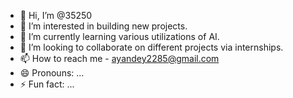 - 👋 Hi, I’m @35250
- 👀 I’m interested in building new projects. 
- 🌱 I’m currently learning various utilizations of AI. 
- 🧐 I’m looking to collaborate on different projects via internships. 
- 📫 How to reach me -      ayandey2285@gmail.com
- 😄 Pronouns: ...
- ⚡ Fun fact: ...

<!---
35250/35250 is a ✨ special ✨ repository because its `README.md` (this file) appears on your GitHub profile.
You can click the Preview link to take a look at your changes.
--->
